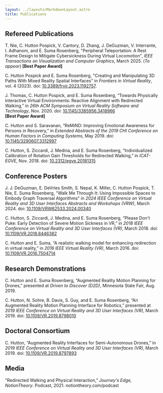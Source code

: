 ```yaml
---
layout: ../layouts/MarkdownLayout.astro
title: Publications
---
```


## Refereed Publications

T. Nie, C. Hutton Pospick, V. Cantory, D. Zhang, J. DeGuzman, V. Interrante, I. Adhanom, and E. Suma Rosenberg, "Peripheral Teleportation: A Rest Frame Design to Mitigate Cybersickness During Virtual Locomotion", *IEEE Transactions on Visualization and Computer Graphics*, March 2025. (*To appear*)
**\[Best Paper Award\]**

C. Hutton Pospick and E. Suma Rosenberg, "Creating and Manipulating 3D Paths With Mixed Reality Spatial Interfaces" in *Frontiers in Virtual Reality*, vol. 4 (2023). doi: [10.3389/frvir.2023.1192757](https://doi.org/10.3389/frvir.2023.1192757).

J. Thomas, C. Hutton Pospick, and E. Suma Rosenberg, 
“Towards Physically Interactive Virtual Environments: Reactive Alignment with Redirected Walking,” 
in *26th ACM Symposium on Virtual Reality Software and Technology*, Nov. 2020. doi: [10.1145/3385956.3418966](https://doi.org/10.1145/3385956.3418966)  
**\[Best Paper Award\]**

C. Hutton and S. Saravanan, 
“ReMiND: Improving Emotional Awareness for Persons in Recovery,” in 
*Extended Abstracts of the 2019 CHI Conference on Human Factors in Computing Systems*, 
May 2019. doi: [10.1145/3290607.3312997](https://doi.org/10.1145/3290607.3312997)

C. Hutton, S. Ziccardi, J. Medina, and E. Suma Rosenberg, 
“Individualized Calibration of Rotation Gain Thresholds for Redirected Walking,” in *ICAT-EGVE*, 
Nov. 2018. doi: [10.2312/egve.20181315](https://doi.org/10.2312/egve.20181315)

## Conference Posters

J. J. DeGuzman, E. DeVries Smith, S. Nepal, K. Miller, C. Hutton Pospick, T. Nie, E. Suma Rosenberg, 
"Walk Me Through It: Using Impossible Spaces to Embody Graph Traversal Algorithms" in 
*2024 IEEE Conference on Virtual Reality and 3D User Interfaces Abstracts and Workshops (VRW)*, 
March 2024. doi: [10.1109/VRW62533.2024.00340](https://doi.org/10.1109/VRW62533.2024.00340)

C. Hutton, S. Ziccardi, J. Medina, and E. Suma Rosenberg, 
“Please Don't Puke: Early Detection of Severe Motion Sickness in VR,” in 
*2018 IEEE Conference on Virtual Reality and 3D User Interfaces (VR)*, 
March 2018. doi: [10.1109/VR.2018.8446382](https://doi.org/10.1109/VR.2018.8446382)

C. Hutton and E. Suma, 
“A realistic walking model for enhancing redirection in virtual reality,” in 
*2016 IEEE Virtual Reality (VR)*, March 2016. 
doi: [10.1109/VR.2016.7504714](https://doi.org/10.1109/VR.2016.7504714)

## Research Demonstrations

C. Hutton and E. Suma Rosenberg, 
“Augmented Reality Motion Planning for Drones,” presented at *Driven to Discover (D2D)*, 
Minnesota State Fair, Aug. 2019.

C. Hutton, N. Sohre, B. Davis, S. Guy, and E. Suma Rosenberg, 
“An Augmented Reality Motion Planning Interface for Robotics,” 
presented at *2019 IEEE Conference on Virtual Reality and 3D User Interfaces (VR)*, 
March 2019.  doi: [10.1109/VR.2019.8798010](https://doi.org/10.1109/VR.2019.8798010)

## Doctoral Consortium

C. Hutton, 
“Augmented Reality Interfaces for Semi-Autonomous Drones,” in 
*2019 IEEE Conference on Virtual Reality and 3D User Interfaces (VR)*, March 2019. 
doi: [10.1109/VR.2019.8797893](https://doi.org/10.1109/VR.2019.8797893)

## Media

“Redirected Walking and Physical Interaction,” *Journey's Edge, NotionTheory*. Podcast, 2021. notiontheory.com/podcast
